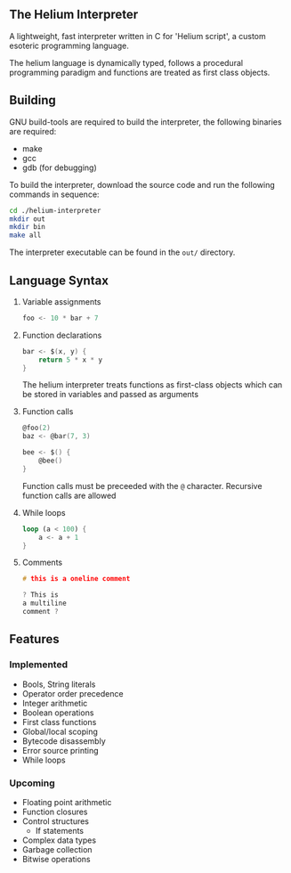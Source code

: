 The Helium Interpreter
---

A lightweight, fast interpreter written in C for 'Helium script', a custom esoteric programming language.

The helium language is dynamically typed, follows a procedural programming paradigm and functions are treated as first class objects.

## Building

GNU build-tools are required to build the interpreter, the following binaries are required:
+ make
+ gcc
+ gdb (for debugging)

To build the interpreter, download the source code and run the following commands in sequence:

```bash
cd ./helium-interpreter
mkdir out
mkdir bin
make all
```

The interpreter executable can be found in the `out/` directory.

## Language Syntax

1. Variable assignments
    
    ```c
    foo <- 10 * bar + 7
    ```

2. Function declarations

    ```c
    bar <- $(x, y) {
        return 5 * x * y
    }
    ```
    The helium interpreter treats functions as first-class objects which can be stored in variables and passed as arguments


3. Function calls

    ```c
    @foo(2)
    baz <- @bar(7, 3)

    bee <- $() {
        @bee()
    }
    ```
    Function calls must be preceeded with the `@` character. Recursive function calls are allowed

4. While loops

    ```rust
    loop (a < 100) {
        a <- a + 1
    }
    ```

5. Comments

    ```c
    # this is a oneline comment
    
    ? This is 
    a multiline 
    comment ?
    ```

## Features

### Implemented

+ Bools, String literals
+ Operator order precedence
+ Integer arithmetic
+ Boolean operations
+ First class functions
+ Global/local scoping
+ Bytecode disassembly
+ Error source printing
+ While loops

### Upcoming

+ Floating point arithmetic
+ Function closures
+ Control structures
    - If statements
+ Complex data types
+ Garbage collection
+ Bitwise operations
